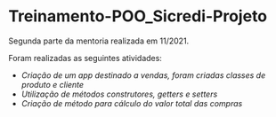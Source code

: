 # Treinamento-POO_Sicredi-Projeto

Segunda parte da mentoria realizada em 11/2021.

Foram realizadas as seguintes atividades:

* _Criação de um app destinado a vendas, foram criadas classes de produto e cliente_
* _Utilização de métodos construtores, getters e setters_
* _Criação de método para cálculo do valor total das compras_ 
